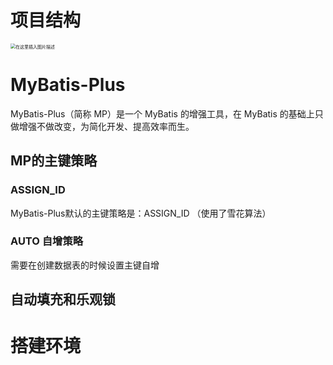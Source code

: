# 项目结构



<img src="https://img-blog.csdnimg.cn/2021032521364718.png?x-oss-process=image/watermark,type_ZmFuZ3poZW5naGVpdGk,shadow_10,text_aHR0cHM6Ly9ibG9nLmNzZG4ubmV0L3FxXzQ1NjUwODk5,size_16,color_FFFFFF,t_70" alt="在这里插入图片描述" style="zoom:50%;" />

# MyBatis-Plus

MyBatis-Plus（简称 MP）是一个 MyBatis 的增强工具，在 MyBatis 的基础上只做增强不做改变，为简化开发、提高效率而生。

## MP的主键策略

### ASSIGN_ID

MyBatis-Plus默认的主键策略是：ASSIGN_ID （使用了雪花算法）

###  AUTO 自增策略

需要在创建数据表的时候设置主键自增

## 自动填充和乐观锁





# 搭建环境


